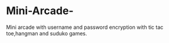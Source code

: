 # Mini-Arcade-
Mini arcade with username and password encryption with tic tac toe,hangman and suduko games.
